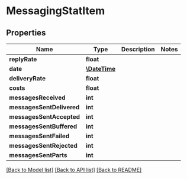 # MessagingStatItem

## Properties
Name | Type | Description | Notes
------------ | ------------- | ------------- | -------------
**replyRate** | **float** |  | 
**date** | [**\DateTime**](\DateTime.md) |  | 
**deliveryRate** | **float** |  | 
**costs** | **float** |  | 
**messagesReceived** | **int** |  | 
**messagesSentDelivered** | **int** |  | 
**messagesSentAccepted** | **int** |  | 
**messagesSentBuffered** | **int** |  | 
**messagesSentFailed** | **int** |  | 
**messagesSentRejected** | **int** |  | 
**messagesSentParts** | **int** |  | 

[[Back to Model list]](../README.md#documentation-for-models) [[Back to API list]](../README.md#documentation-for-api-endpoints) [[Back to README]](../README.md)


